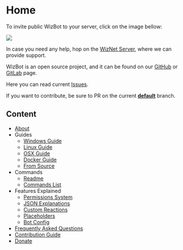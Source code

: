 # Home

To invite public WizBot to your server, click on the image bellow:

[![](https://cdn.discordapp.com/attachments/202743183774318593/210580315381563392/discord.png)](https://discordapp.com/oauth2/authorize?client_id=170849867508350977&scope=bot&permissions=66186303)

In case you need any help, hop on the [WizNet Server](https://discord.gg/0ehQwTK2RBjAxzEY), where we can provide support.

WizBot is an open source project, and it can be found on our [GitHub](https://github.com/Wizkiller96/WizBot) or [GitLab](https://gitlab.com/WizNet/WizBot) page.

Here you can read current [Issues](https://github.com/Wizkiller96/WizBot/issues).

If you want to contribute, be sure to PR on the current [**default**](https://github.com/Wizkiller96/WizBot/tree/1.9) branch.

## Content

* [About](about.md)
* Guides
  * [Windows Guide](https://github.com/Wizkiller96/WizBot/tree/5b3f6d379b9ce3f1ddacf105a919a045e69f6e64/docs/guides/Windows%20Guide.md)
  * [Linux Guide](https://github.com/Wizkiller96/WizBot/tree/5b3f6d379b9ce3f1ddacf105a919a045e69f6e64/docs/guides/Linux%20Guide.md)
  * [OSX Guide](https://github.com/Wizkiller96/WizBot/tree/5b3f6d379b9ce3f1ddacf105a919a045e69f6e64/docs/guides/OSX%20Guide.md)
  * [Docker Guide](https://github.com/Wizkiller96/WizBot/tree/5b3f6d379b9ce3f1ddacf105a919a045e69f6e64/docs/guides/Docker%20Guide.md)
  * [From Source](https://github.com/Wizkiller96/WizBot/tree/5b3f6d379b9ce3f1ddacf105a919a045e69f6e64/docs/guides/From%20Source.md)
* Commands
  * [Readme](https://github.com/Wizkiller96/WizBot/tree/5b3f6d379b9ce3f1ddacf105a919a045e69f6e64/docs/Readme.md)
  * [Commands List](https://commands.wizbot.cf)
* Features Explained
  * [Permissions System](https://github.com/Wizkiller96/WizBot/tree/5b3f6d379b9ce3f1ddacf105a919a045e69f6e64/docs/Permissions%20System.md)
  * [JSON Explanations](https://github.com/Wizkiller96/WizBot/tree/5b3f6d379b9ce3f1ddacf105a919a045e69f6e64/docs/JSON%20Explanations.md)
  * [Custom Reactions](https://github.com/Wizkiller96/WizBot/tree/5b3f6d379b9ce3f1ddacf105a919a045e69f6e64/docs/Custom%20Reactions.md)
  * [Placeholders](https://github.com/Wizkiller96/WizBot/tree/5b3f6d379b9ce3f1ddacf105a919a045e69f6e64/docs/Placeholders.md)
  * [Bot Config](https://github.com/Wizkiller96/WizBot/tree/5b3f6d379b9ce3f1ddacf105a919a045e69f6e64/docs/Bce%20Guide.md)
* [Frequently Asked Questions](https://github.com/Wizkiller96/WizBot/tree/5b3f6d379b9ce3f1ddacf105a919a045e69f6e64/docs/Frequently%20Asked%20Questions.md)
* [Contribution Guide](https://github.com/Wizkiller96/WizBot/tree/5b3f6d379b9ce3f1ddacf105a919a045e69f6e64/docs/Contribution%20Guide.md)
* [Donate](https://github.com/Wizkiller96/WizBot/tree/5b3f6d379b9ce3f1ddacf105a919a045e69f6e64/docs/Donate.md)

